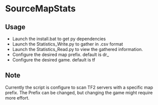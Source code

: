 
# SourceMapStats


## Usage
* Launch the install.bat to get py dependencies
* Launch the Statistics_Write.py to gather in .csv format
* Launch the Statistics_Read.py to view the gathered information.
* Configure the desired map prefix. default is dr_
* Configure the desired game. default is tf



## Note
Currently the script is configure to scan TF2 servers with a specific map prefix. The Prefix can be changed, but changing the game might require more effort.

